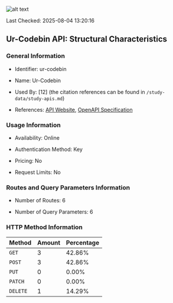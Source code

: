 ![alt text](https://img.shields.io/badge/OpenAPI_Specification-Valid-brightgreen.svg)

Last Checked: 2025-08-04 13:20:16

## Ur-Codebin API: Structural Characteristics

### General Information

- Identifier: ur-codebin

- Name: Ur-Codebin

- Used By: [12] (the citation references can be found in `/study-data/study-apis.md`)

- References: [API Website](https://mathew.stoplight.io/docs/ur-codebin-api), [OpenAPI Specification](https://mathew.stoplight.io/docs/ur-codebin-api)

### Usage Information

- Availability: Online

- Authentication Method: Key

- Pricing: No

- Request Limits: No

### Routes and Query Parameters Information

- Number of Routes: 6

- Number of Query Parameters: 6

### HTTP Method Information

| Method | Amount | Percentage |
|--------|--------|------------|
| `GET` | 3 | 42.86% |
| `POST` | 3 | 42.86% |
| `PUT` | 0 | 0.00% |
| `PATCH` | 0 | 0.00% |
| `DELETE` | 1 | 14.29% |

